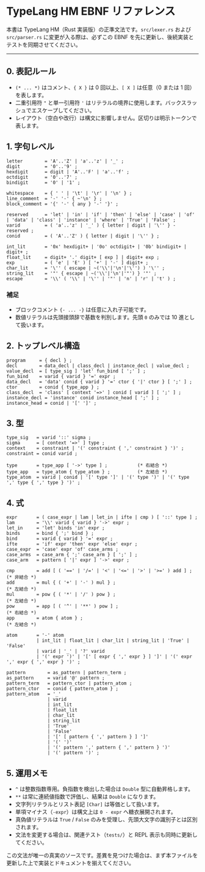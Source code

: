 <!-- パス: EBNF.md -->
<!-- 役割: TypeLang HM の正式な EBNF 仕様を提示するリファレンス -->
<!-- 意図: 実装・テスト・教材で共有する唯一の文法定義を提供する -->
<!-- 関連ファイル: README.md, src/parser.rs, src/lexer.rs -->

# TypeLang HM EBNF リファレンス

本書は TypeLang HM（Rust 実装版）の正準文法です。`src/lexer.rs` および `src/parser.rs` に変更が入る際は、必ずこの EBNF を先に更新し、後続実装とテストを同期させてください。

---

## 0. 表記ルール
- `(* ... *)` はコメント、`{ X }` は 0 回以上、`[ X ]` は任意（0 または 1 回）を表します。
- 二重引用符 `"` と単一引用符 `'` はリテラルの境界に使用します。バックスラッシュでエスケープしてください。
- レイアウト（空白や改行）は構文に影響しません。区切りは明示トークンで表します。

## 1. 字句レベル
```
letter        = 'A'..'Z' | 'a'..'z' | '_' ;
digit         = '0'..'9' ;
hexdigit      = digit | 'A'..'F' | 'a'..'f' ;
octdigit      = '0'..'7' ;
bindigit      = '0' | '1' ;

whitespace    = { ' ' | '\t' | '\r' | '\n' } ;
line_comment  = '-' '-' { ~'\n' } ;
block_comment = '{' '-' { any } '-' '}' ;

reserved      = 'let' | 'in' | 'if' | 'then' | 'else' | 'case' | 'of' | 'data' | 'class' | 'instance' | 'where' | 'True' | 'False' ;
varid         = ( 'a'..'z' | '_' ) { letter | digit | '\'' } - reserved ;
conid         = ( 'A'..'Z' ) { letter | digit | '\'' } ;

int_lit       = '0x' hexdigit+ | '0o' octdigit+ | '0b' bindigit+ | digit+ ;
float_lit     = digit+ '.' digit+ [ exp ] | digit+ exp ;
exp           = ( 'e' | 'E' ) [ '+' | '-' ] digit+ ;
char_lit      = '\'' ( escape | ~('\\'|'\n'|'\'') ) '\'' ;
string_lit    = '"' { escape | ~('\\'|'\n'|'"') } '"' ;
escape        = '\\' ( '\\' | '\'' | '"' | 'n' | 'r' | 't' ) ;
```

### 補足
- ブロックコメント `{- ... -}` は任意に入れ子可能です。
- 数値リテラルは先頭接頭辞で基数を判別します。先頭 `0` のみでは 10 進として扱います。

## 2. トップレベル構造
```
program     = { decl } ;
decl        = data_decl | class_decl | instance_decl | value_decl ;
value_decl  = [ type_sig ] 'let' fun_bind [ ';' ] ;
fun_bind    = varid { varid } '=' expr ;
data_decl   = 'data' conid { varid } '=' ctor { '|' ctor } [ ';' ] ;
ctor        = conid { type_app } ;
class_decl  = 'class' [ context '=>' ] conid [ varid ] [ ';' ] ;
instance_decl = 'instance' conid instance_head [ ';' ] ;
instance_head = conid | '[' ']' ;
```

## 3. 型
```
type_sig   = varid '::' sigma ;
sigma      = [ context '=>' ] type ;
context    = constraint | '(' constraint { ',' constraint } ')' ;
constraint = conid varid ;

type       = type_app [ '->' type ] ;           (* 右結合 *)
type_app   = type_atom { type_atom } ;          (* 左結合 *)
type_atom  = varid | conid | '[' type ']' | '(' type ')' | '(' type ',' type { ',' type } ')' ;
```

## 4. 式
```
expr       = ( case_expr | lam | let_in | ifte | cmp ) [ '::' type ] ;
lam        = '\\' varid { varid } '->' expr ;
let_in     = 'let' binds 'in' expr ;
binds      = bind { ';' bind } ;
bind       = varid { varid } '=' expr ;
ifte       = 'if' expr 'then' expr 'else' expr ;
case_expr  = 'case' expr 'of' case_arms ;
case_arms  = case_arm { ';' case_arm } [ ';' ] ;
case_arm   = pattern [ '|' expr ] '->' expr ;

cmp        = add [ ( '==' | '/=' | '<' | '<=' | '>' | '>=' ) add ] ; (* 非結合 *)
add        = mul { ( '+' | '-' ) mul } ;                             (* 左結合 *)
mul        = pow { ( '*' | '/' ) pow } ;                             (* 左結合 *)
pow        = app [ ( '^' | '**' ) pow ] ;                            (* 右結合 *)
app        = atom { atom } ;                                         (* 左結合 *)

atom       = '-' atom
           | int_lit | float_lit | char_lit | string_lit | 'True' | 'False'
           | varid | '_' | '?' varid
           | '(' expr ')' | '[' [ expr { ',' expr } ] ']' | '(' expr ',' expr { ',' expr } ')' ;

pattern        = as_pattern | pattern_term ;
as_pattern     = varid '@' pattern ;
pattern_term   = pattern_ctor | pattern_atom ;
pattern_ctor   = conid { pattern_atom } ;
pattern_atom   = '_'
               | varid
               | int_lit
               | float_lit
               | char_lit
               | string_lit
               | 'True'
               | 'False'
               | '[' [ pattern { ',' pattern } ] ']'
               | '(' ')'
               | '(' pattern ',' pattern { ',' pattern } ')'
               | '(' pattern ')' ;
```

## 5. 運用メモ
- `^` は整数指数専用。負指数を検出した場合は `Double` 型に自動昇格します。
- `**` は常に連続値指数で評価し、結果は `Double` になります。
- 文字列リテラルとリスト表記 `[Char]` は等価として扱います。
- 単項マイナス（`-expr`）は構文上は `0 - expr` へ糖衣展開されます。
- 真偽値リテラルは `True` / `False` のみを受理し、先頭大文字の識別子とは区別されます。
- 文法を変更する場合は、関連テスト（`tests/`）と REPL 表示も同時に更新してください。

この文法が唯一の真実のソースです。差異を見つけた場合は、まず本ファイルを更新した上で実装とドキュメントを揃えてください。

